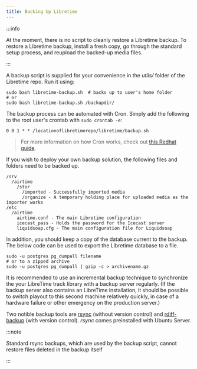 ```yaml
---
title: Backing Up Libretime
---
```


:::info

At the moment, there is no script to cleanly restore a Libretime backup. To restore a Libretime backup, install a fresh copy, go through the standard setup process, and reupload the backed-up media files.

:::

A backup script is supplied for your convenience in the _utils/_ folder of the Libretime repo.
Run it using:

```
sudo bash libretime-backup.sh  # backs up to user's home folder
# or
sudo bash libretime-backup.sh /backupdir/
```

The backup process can be automated with Cron. Simply add the following to the root user's
crontab with `sudo crontab -e`:

```
0 0 1 * * /locationoflibretimerepo/libretime/backup.sh
```

> For more information on how Cron works, check out [this Redhat guide](https://www.redhat.com/sysadmin/automate-linux-tasks-cron).

If you wish to deploy your own backup solution, the following files and folders need to
be backed up.

```
/srv
  /airtime
    /stor
      /imported - Successfully imported media
      /organize - A temporary holding place for uploaded media as the importer works
/etc
  /airtime
    airtime.conf - The main Libretime configuration
    icecast_pass - Holds the password for the Icecast server
    liquidsoap.cfg - The main configuration file for Liquidsoap
```

In addition, you should keep a copy of the database current to the backup. The below code
can be used to export the Libretime database to a file.

```
sudo -u postgres pg_dumpall filename
# or to a zipped archive
sudo -u postgres pg_dumpall | gzip -c > archivename.gz
```

It is recommended to use an incremental backup technique to synchronize
the your LibreTime track library with a backup server regularly. (If
the backup server also contains an LibreTime installation, it should be possible
to switch playout to this second machine relatively quickly, in case of a
hardware failure or other emergency on the production server.)

Two notible backup tools are [rsync](https://rsync.samba.org/) (without version control) and
[rdiff-backup](https://rdiff-backup.net/) (with version control). _rsync_ comes
preinstalled with Ubuntu Server.

:::note

Standard rsync backups, which are used by the backup script, cannot restore files deleted in the backup itself

:::
